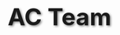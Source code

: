 <!DOCTYPE html>
<html lang="es">
<head>
  <meta charset="UTF-8">
  <meta name="viewport" content="width=device-width, initial-scale=1.0">
  <title>AC Team</title>
  <style>
    /* Estilos globales */
    * {
      margin: 0;
      padding: 0;
      box-sizing: border-box;
    }

    body {
      height: 100vh;
      display: flex;
      justify-content: center;
      align-items: center;
      background: url('https://www.example.com/tu-imagen.jpg') no-repeat center center fixed;
      background-size: cover;
      color: white;
      font-family: Arial, sans-serif;
      text-align: center;
    }

    h1 {
      font-size: 3rem;
      font-weight: bold;
      text-shadow: 2px 2px 4px rgba(0, 0, 0, 0.5);
    }
  </style>
</head>
<body>
  <h1>AC Team</h1>
</body>
</html>
